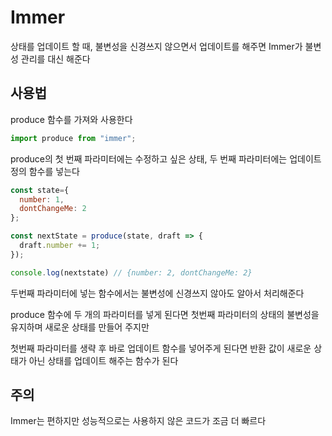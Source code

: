 # Immer

상태를 업데이트 할 때, 불변성을 신경쓰지 않으면서 업데이트를 해주면 Immer가 불변성 관리를 대신 해준다

## 사용법

produce 함수를 가져와 사용한다

```jsx
import produce from "immer";
```

produce의 첫 번째 파라미터에는 수정하고 싶은 상태, 두 번째 파라미터에는 업데이트 정의 함수를 넣는다

```jsx
const state={
  number: 1,
  dontChangeMe: 2
};

const nextState = produce(state, draft => {
  draft.number += 1;
});

console.log(nextstate) // {number: 2, dontChangeMe: 2}
```

두번째 파라미터에 넣는 함수에서는 불변성에 신경쓰지 않아도 알아서 처리해준다

produce 함수에 두 개의 파라미터를 넣게 된다면 첫번째 파라미터의 상태의 불변성을 유지하며 새로운 상태를 만들어 주지만

첫번째 파라미터를 생략 후 바로 업데이트 함수를 넣어주게 된다면 반환 값이 새로운 상태가 아닌 상태를 업데이트 해주는 함수가 된다

## 주의 

Immer는 편하지만 성능적으로는 사용하지 않은 코드가 조금 더 빠르다